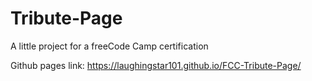 # Tribute-Page

A little project for a freeCode Camp certification
  
Github pages link: https://laughingstar101.github.io/FCC-Tribute-Page/

